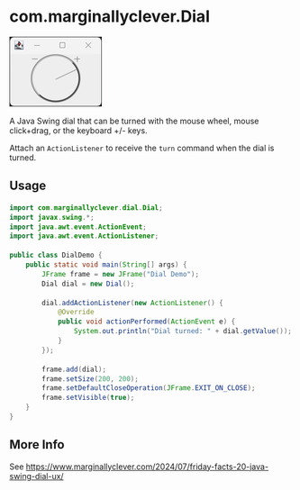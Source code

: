# com.marginallyclever.Dial

![img.png](img.png)

A Java Swing dial that can be turned with the mouse wheel, mouse click+drag, or the keyboard +/- keys.

Attach an `ActionListener` to receive the `turn` command when the dial is turned.

## Usage

```java
import com.marginallyclever.dial.Dial;
import javax.swing.*;
import java.awt.event.ActionEvent;
import java.awt.event.ActionListener;

public class DialDemo {
    public static void main(String[] args) {
        JFrame frame = new JFrame("Dial Demo");
        Dial dial = new Dial();
        
        dial.addActionListener(new ActionListener() {
            @Override
            public void actionPerformed(ActionEvent e) {
                System.out.println("Dial turned: " + dial.getValue());
            }
        });

        frame.add(dial);
        frame.setSize(200, 200);
        frame.setDefaultCloseOperation(JFrame.EXIT_ON_CLOSE);
        frame.setVisible(true);
    }
}
```

## More Info

See https://www.marginallyclever.com/2024/07/friday-facts-20-java-swing-dial-ux/